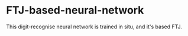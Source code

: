 # FTJ-based-neural-network
This digit-recognise neural network is trained in situ, and it's based FTJ.
